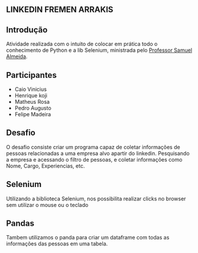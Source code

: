 ## LINKEDIN FREMEN ARRAKIS

## Introdução
Atividade realizada com o intuito de colocar em prática todo o conhecimento de Python e a lib Selenium, ministrada pelo [Professor Samuel Almeida](https://www.linkedin.com/in/sasamuel/).

## Participantes
- Caio Vinicius
- Henrique koji
- Matheus Rosa
- Pedro Augusto
- Felipe Madeira

## Desafio
O desafio consiste criar um programa capaz de coletar informações de pessoas relacionadas a uma empresa alvo apartir do linkedin. Pesquisando a empresa e acessando o filtro de pessoas, e coletar informações como Nome, Cargo, Experiencias, etc.

## Selenium
Utilizando a biblioteca Selenium, nos possibilita realizar clicks no browser sem utilizar o mouse ou o teclado

## Pandas
Tambem utilizamos o panda para criar um dataframe com todas as informações das pessoas em uma tabela.

